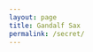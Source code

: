 ```yaml
---
layout: page
title: Gandalf Sax
permalink: /secret/
---
```

<head>
<script>
document.addEventListener('click', musicPlay);
function musicPlay() {
    document.getElementById('sax').play();
    document.removeEventListener('click', musicPlay);
}
</script>
</head>
<div>
        <style> tml,body{
                margin:0;
                height:100%;
                overflow:hidden;

            }
            img{
                min-height:100%;
                min-width:100%;
                height:auto;
                width:auto;
                position:absolute;
                top:-100%; bottom:-100%;
                left:-100%; right:-100%;
                margin:auto;


            }

            .hidden{
                visibility: hidden;
                position: absolute;
                top: -9999px;
            }
        </style>
        <script>
            function resizeToMax(id) {
                myImage = new Image()
                var img = document.getElementById(id);
                myImage.src = img.src;
                if (myImage.width > myImage.height) {
                    img.style.width = "100%";
                } else {
                    img.style.height = "100%";
                }
            }
            function requestFullscreen(element) {
                if (element.requestFullscreen) {
                    element.requestFullscreen();
                } else if (element.mozRequestFullScreen) {
                    element.mozRequestFullScreen();
                } else if (element.webkitRequestFullScreen) {
                    element.webkitRequestFullScreen(Element.ALLOW_KEYBOARD_INPUT);
                }
            }

            if (document.fullscreenEnabled) {
                requestFullscreen(document.documentElement);
            }
        </script>
        <script type="text/javascript">
            window.onload = maxWindow;

            function maxWindow() {
                window.moveTo(0, 0);


                if (document.all) {
                    top.window.resizeTo(screen.availWidth, screen.availHeight);
                } else if (document.layers || document.getElementById) {
                    if (top.window.outerHeight < screen.availHeight || top.window.outerWidth < screen.availWidth) {
                        top.window.outerHeight = screen.availHeight;
                        top.window.outerWidth = screen.availWidth;
                    }
                }
            }

        </script>
        <img class="image" src="/assets/imgs/gandalfsax.gif" draggable="false" alt="gandalf">
        <audio id="sax" class="hidden" controls autoplay loop>

            <source src="/assets/audio/gandalfsax_audio.mp3" type="audio/mpeg">

        </audio>
        </div>
